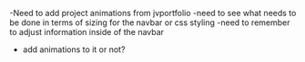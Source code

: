 -Need to add project animations from jvportfolio
-need to see what needs to be done in terms of sizing for the navbar or css styling 
-need to remember to adjust information inside of the navbar
- add animations to it or not?
